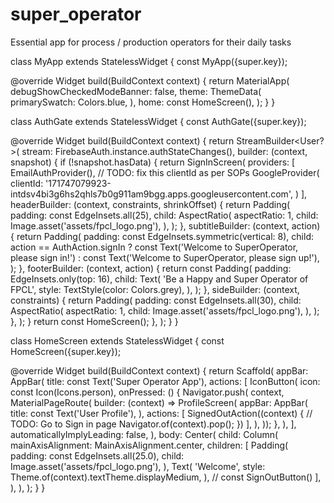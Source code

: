 # super_operator

Essential app for process / production operators for their daily tasks

class MyApp extends StatelessWidget {
const MyApp({super.key});

@override
Widget build(BuildContext context) {
return MaterialApp(
debugShowCheckedModeBanner: false,
theme: ThemeData(
primarySwatch: Colors.blue,
),
home: const HomeScreen(),
);
}
}

class AuthGate extends StatelessWidget {
const AuthGate({super.key});

@override
Widget build(BuildContext context) {
return StreamBuilder<User?>(
stream: FirebaseAuth.instance.authStateChanges(),
builder: (context, snapshot) {
if (!snapshot.hasData) {
return SignInScreen(
providers: [
EmailAuthProvider(),
// TODO: fix this clientId as per SOPs
GoogleProvider(
clientId:
'171747079923-intdsv4bi3g6hs2qhls7b0g911am9bgg.apps.googleusercontent.com',
)
],
headerBuilder: (context, constraints, shrinkOffset) {
return Padding(
padding: const EdgeInsets.all(25),
child: AspectRatio(
aspectRatio: 1,
child: Image.asset('assets/fpcl_logo.png'),
),
);
},
subtitleBuilder: (context, action) {
return Padding(
padding: const EdgeInsets.symmetric(vertical: 8),
child: action == AuthAction.signIn
? const Text('Welcome to SuperOperator, please sign in!')
: const Text('Welcome to SuperOperator, please sign up!'),
);
},
footerBuilder: (context, action) {
return const Padding(
padding: EdgeInsets.only(top: 16),
child: Text(
'Be a Happy and Super Operator of FPCL',
style: TextStyle(color: Colors.grey),
),
);
},
sideBuilder: (context, constraints) {
return Padding(
padding: const EdgeInsets.all(30),
child: AspectRatio(
aspectRatio: 1,
child: Image.asset('assets/fpcl_logo.png'),
),
);
},
);
}
return const HomeScreen();
},
);
}
}

class HomeScreen extends StatelessWidget {
const HomeScreen({super.key});

@override
Widget build(BuildContext context) {
return Scaffold(
appBar: AppBar(
title: const Text('Super Operator App'),
actions: [
IconButton(
icon: const Icon(Icons.person),
onPressed: () {
Navigator.push(
context,
MaterialPageRoute<ProfileScreen>(
builder: (context) => ProfileScreen(
appBar: AppBar(
title: const Text('User Profile'),
),
actions: [
SignedOutAction((context) {
// TODO: Go to Sign in page
Navigator.of(context).pop();
})
],
),
));
},
),
],
automaticallyImplyLeading: false,
),
body: Center(
child: Column(
mainAxisAlignment: MainAxisAlignment.center,
children: [
Padding(
padding: const EdgeInsets.all(25.0),
child: Image.asset('assets/fpcl_logo.png'),
),
Text(
'Welcome',
style: Theme.of(context).textTheme.displayMedium,
),
// const SignOutButton()
],
),
),
);
}
}
